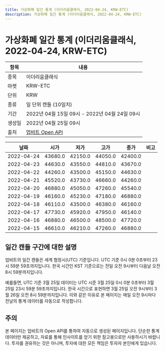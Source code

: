 ```yaml
---
title: 가상화폐 일간 통계 (이더리움클래식, 2022-04-24, KRW-ETC)
description: 가상화폐 일간 통계 (이더리움클래식, 2022-04-24, KRW-ETC)
---
```



가상화폐 일간 통계 (이더리움클래식, 2022-04-24, KRW-ETC)
===

|항목|내용|
|--|--|
|종목|이더리움클래식|
|마켓|KRW-ETC|
|단위|KRW|
|종류|일 단위 캔들 (10일치)|
|기간|2022년 04월 15일 09시 - 2022년 04월 24일 09시|
|생성일|2022년 04월 25일 09시|
|출처|[업비트 Open API](https://docs.upbit.com)|


|날짜|시가|저가|고가|종가|비고|
|--|--|--|--|--|--|
|2022-04-24|43680.0|42150.0|44050.0|42400.0|    |
|2022-04-23|44630.0|43550.0|44810.0|43670.0|    |
|2022-04-22|44260.0|43500.0|45150.0|44630.0|    |
|2022-04-21|45520.0|43730.0|46660.0|44260.0|    |
|2022-04-20|46880.0|45050.0|47260.0|45540.0|    |
|2022-04-19|46160.0|45230.0|47180.0|46880.0|    |
|2022-04-18|46110.0|43500.0|46380.0|46160.0|    |
|2022-04-17|47730.0|45920.0|47950.0|46140.0|    |
|2022-04-16|46880.0|46500.0|48500.0|47720.0|    |
|2022-04-15|46610.0|46210.0|47260.0|46880.0|    |


일간 캔들 구간에 대한 설명
---


업비트의 일간 캔들은 세계 협정시(UTC) 기준입니다. 
UTC 기준 0시 0분 0초부터 23시 59분 59초까지입니다. 
한국 시간인 KST 기준으로는 전일 오전 9시부터 다음날 오전 8시 59분까지입니다. 


예를들면, UTC 기준 3월 25일 데이터는 UTC 시준 3월 25일 0시 0분 0초부터 3월 25일 23시 59분 59초까지입니다. 
한국 시간으로 표현하면 3월 25일 오전 9시부터 3월 26일 오전 8시 59분까지입니다. 
이와 같은 이유로 본 페이지는 매일 오전 9시마다 전날의 통계 데이터를 자동으로 작성합니다. 


주의
---


본 페이지는 업비트의 Open API를 통하여 자동으로 생성된 페이지입니다. 
단순한 통계 데이터만 제공하고, 자료를 통해 인사이트를 얻기 위한 참고용으로만 사용하시기 바랍니다. 
투자를 권유하는 것은 아니며, 투자에 대한 모든 책임은 투자자 본인에게 있습니다. 
